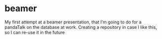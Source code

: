 # beamer
My first attempt at a beamer presentation, that I'm going to do for a pandaTalk on the database at work. Creating a repository in case I like this, so I can re-use it in the future

